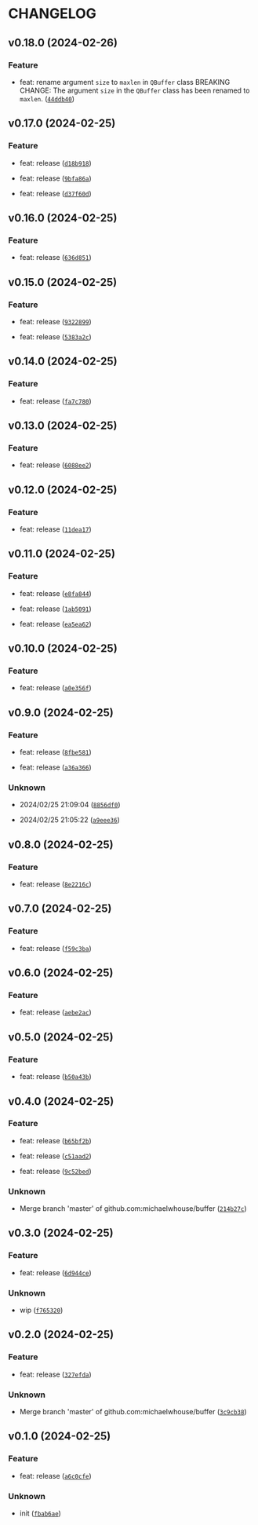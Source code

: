 # CHANGELOG



## v0.18.0 (2024-02-26)

### Feature

* feat: rename argument `size` to `maxlen` in `QBuffer` class
BREAKING CHANGE: The argument `size` in the `QBuffer` class has been renamed to `maxlen`. ([`44ddb40`](https://github.com/michaelwhouse/qbuffer/commit/44ddb408ac31338df8c806c782717a5b1e636c4a))


## v0.17.0 (2024-02-25)

### Feature

* feat: release ([`d18b918`](https://github.com/michaelwhouse/qbuffer/commit/d18b918bce5ba394817312001f95df9946410a66))

* feat: release ([`9bfa86a`](https://github.com/michaelwhouse/qbuffer/commit/9bfa86aa2a67278a8feecfd487ae25e6b83ecc16))

* feat: release ([`d37f60d`](https://github.com/michaelwhouse/qbuffer/commit/d37f60d1891ffe5b457288b8a02e35ac707702fc))


## v0.16.0 (2024-02-25)

### Feature

* feat: release ([`636d851`](https://github.com/michaelwhouse/qbuffer/commit/636d8519460d1737cb32b45b6ababa6d65c03793))


## v0.15.0 (2024-02-25)

### Feature

* feat: release ([`9322899`](https://github.com/michaelwhouse/qbuffer/commit/9322899140621fcb83cede7b408e17a52e34564a))

* feat: release ([`5383a2c`](https://github.com/michaelwhouse/qbuffer/commit/5383a2c6410e26901198dc9903fef598e88ce2ee))


## v0.14.0 (2024-02-25)

### Feature

* feat: release ([`fa7c780`](https://github.com/michaelwhouse/qbuffer/commit/fa7c7804e36c6ed06c8327b138e4b65362d04d4e))


## v0.13.0 (2024-02-25)

### Feature

* feat: release ([`6088ee2`](https://github.com/michaelwhouse/qbuffer/commit/6088ee2a3705310c9a19d64d3864e40c65858fd6))


## v0.12.0 (2024-02-25)

### Feature

* feat: release ([`11dea17`](https://github.com/michaelwhouse/qbuffer/commit/11dea177101bcf83df684ef504b09742b025eb2c))


## v0.11.0 (2024-02-25)

### Feature

* feat: release ([`e8fa844`](https://github.com/michaelwhouse/qbuffer/commit/e8fa844629b9e06767986708c67e2f9c9b072606))

* feat: release ([`1ab5091`](https://github.com/michaelwhouse/qbuffer/commit/1ab50910b9afbfb5dcc059457d0ae23825a9176e))

* feat: release ([`ea5ea62`](https://github.com/michaelwhouse/qbuffer/commit/ea5ea626ff97b8771aee0af74b528bb2cb6eba4d))


## v0.10.0 (2024-02-25)

### Feature

* feat: release ([`a0e356f`](https://github.com/michaelwhouse/qbuffer/commit/a0e356f5b53821427ae27c9c7985aa9dca6b43f0))


## v0.9.0 (2024-02-25)

### Feature

* feat: release ([`8fbe581`](https://github.com/michaelwhouse/qbuffer/commit/8fbe5818f55d9caf8ac5dc6d17139263d84b6f06))

* feat: release ([`a36a366`](https://github.com/michaelwhouse/qbuffer/commit/a36a366d2e631f88287e4434998a52fa3d36a8d1))

### Unknown

* 2024/02/25 21:09:04 ([`8856df0`](https://github.com/michaelwhouse/qbuffer/commit/8856df06159a5fc370260d84561a4dc4ba3cad1b))

* 2024/02/25 21:05:22 ([`a9eee36`](https://github.com/michaelwhouse/qbuffer/commit/a9eee362483da93869efd3116b3b114778076c70))


## v0.8.0 (2024-02-25)

### Feature

* feat: release ([`8e2216c`](https://github.com/michaelwhouse/qbuffer/commit/8e2216c7dcdc431c2c3c2377113ef702e1924ce5))


## v0.7.0 (2024-02-25)

### Feature

* feat: release ([`f59c3ba`](https://github.com/michaelwhouse/qbuffer/commit/f59c3babed6f60a76d55b3081c42b9af4e40c7b3))


## v0.6.0 (2024-02-25)

### Feature

* feat: release ([`aebe2ac`](https://github.com/michaelwhouse/qbuffer/commit/aebe2ac74f082738750a7e361ef411b7ae56690a))


## v0.5.0 (2024-02-25)

### Feature

* feat: release ([`b50a43b`](https://github.com/michaelwhouse/qbuffer/commit/b50a43b16951065e3b96784d59a5e197f8f2be7e))


## v0.4.0 (2024-02-25)

### Feature

* feat: release ([`b65bf2b`](https://github.com/michaelwhouse/qbuffer/commit/b65bf2b33aca3c478ee3ef84599e67fc0b13cf0b))

* feat: release ([`c51aad2`](https://github.com/michaelwhouse/qbuffer/commit/c51aad285408e7478cea563e326317a4df524ff5))

* feat: release ([`9c52bed`](https://github.com/michaelwhouse/qbuffer/commit/9c52bedf814d25b6782ed9da51646a9f9426dc6f))

### Unknown

* Merge branch &#39;master&#39; of github.com:michaelwhouse/buffer ([`214b27c`](https://github.com/michaelwhouse/qbuffer/commit/214b27ca78f9550e3c0e297e41a867ffb691d7b1))


## v0.3.0 (2024-02-25)

### Feature

* feat: release ([`6d944ce`](https://github.com/michaelwhouse/qbuffer/commit/6d944ce05d2758ac7fe2996067b86ebc4a1f8844))

### Unknown

* wip ([`f765320`](https://github.com/michaelwhouse/qbuffer/commit/f7653207531557a95ecf16220d2c805882dd4bbf))


## v0.2.0 (2024-02-25)

### Feature

* feat: release ([`327efda`](https://github.com/michaelwhouse/qbuffer/commit/327efda0e7da854b90b2294d53e169ad1a4dd07b))

### Unknown

* Merge branch &#39;master&#39; of github.com:michaelwhouse/buffer ([`3c9cb38`](https://github.com/michaelwhouse/qbuffer/commit/3c9cb3889e9d5b73b53528b9fcc007868a25b95e))


## v0.1.0 (2024-02-25)

### Feature

* feat: release ([`a6c0cfe`](https://github.com/michaelwhouse/qbuffer/commit/a6c0cfe0df7cbeecd33b17fc6fbf538379da23c5))

### Unknown

* init ([`fbab6ae`](https://github.com/michaelwhouse/qbuffer/commit/fbab6ae750f25e80dbefb58f1338970e6d3352a3))
